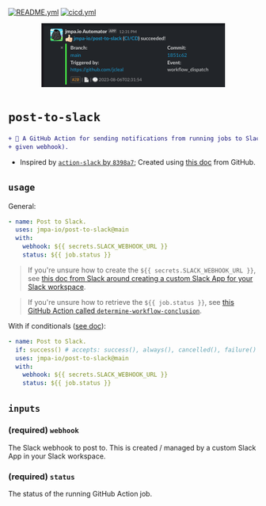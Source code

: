 <!-- markdownlint-disable MD041 MD010 MD034 -->
[![README.yml](https://github.com/jmpa-io/post-to-slack/actions/workflows/README.yml/badge.svg)](https://github.com/jmpa-io/post-to-slack/actions/workflows/README.yml)
[![cicd.yml](https://github.com/jmpa-io/post-to-slack/actions/workflows/cicd.yml/badge.svg)](https://github.com/jmpa-io/post-to-slack/actions/workflows/cicd.yml)

<p align="center">
  <img src="docs/logo.png"/>
</p>

# `post-to-slack`

```diff
+ 🐋 A GitHub Action for sending notifications from running jobs to Slack (via a
+ given webhook).
```

* Inspired by [`action-slack` by `8398a7`](https://github.com/8398a7/action-slack); Created using [this doc](https://docs.github.com/en/free-pro-team@latest/actions/creating-actions/creating-a-docker-container-action) from GitHub.

## `usage`

General:

```yaml
- name: Post to Slack.
  uses: jmpa-io/post-to-slack@main
  with:
    webhook: ${{ secrets.SLACK_WEBHOOK_URL }}
    status: ${{ job.status }}
```
> If you're unsure how to create the `${{ secrets.SLACK_WEBHOOK_URL }}`, see [this doc from Slack around creating a custom Slack App for your Slack workspace](ttps://api.slack.com/messaging/webhooks).

> If you're unsure how to retrieve the `${{ job.status }}`, see [this GitHub Action called `determine-workflow-conclusion`](https://github.com/jmpa-io/determine-workflow-conclusion).

With if conditionals ([see doc](https://docs.github.com/en/free-pro-team@latest/actions/reference/context-and-expression-syntax-for-github-actions#job-status-check-functions)):

```yaml
- name: Post to Slack.
  if: success() # accepts: success(), always(), cancelled(), failure()
  uses: jmpa-io/post-to-slack@main
  with:
    webhook: ${{ secrets.SLACK_WEBHOOK_URL }}
    status: ${{ job.status }}
```

## `inputs`

### (required) `webhook`

The Slack webhook to post to. This is created / managed
by a custom Slack App in your Slack workspace.

### (required) `status`

The status of the running GitHub Action job.
